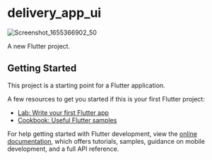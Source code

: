 # delivery_app_ui

![Screenshot_1655366902_50](https://user-images.githubusercontent.com/78877010/174024450-a11d53cb-7033-4f42-bfe1-42d9ac7cd5e4.png)

A new Flutter project.

## Getting Started

This project is a starting point for a Flutter application.

A few resources to get you started if this is your first Flutter project:

- [Lab: Write your first Flutter app](https://docs.flutter.dev/get-started/codelab)
- [Cookbook: Useful Flutter samples](https://docs.flutter.dev/cookbook)

For help getting started with Flutter development, view the
[online documentation](https://docs.flutter.dev/), which offers tutorials,
samples, guidance on mobile development, and a full API reference.
